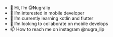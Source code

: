 - 👋 Hi, I’m @Nugralip
- 👀 I’m interested in mobile developer
- 🌱 I’m currently learning kotlin and flutter
- 💞️ I’m looking to collaborate on mobile develops
- 📫 How to reach me on instagram @nugra_lip

<!---
Nugralip/Nugralip is a ✨ special ✨ repository because its `README.md` (this file) appears on your GitHub profile.
You can click the Preview link to take a look at your changes.
--->
